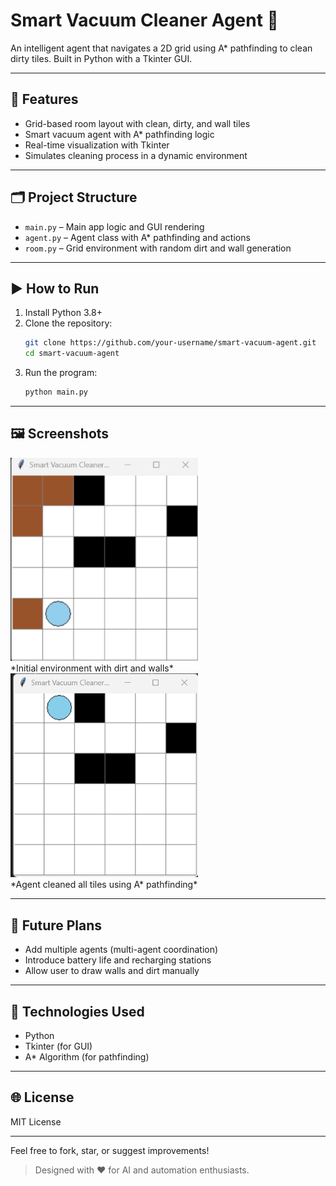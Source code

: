 # Smart Vacuum Cleaner Agent 🚀

An intelligent agent that navigates a 2D grid using A* pathfinding to clean dirty tiles. Built in Python with a Tkinter GUI.

---

## 🧠 Features
- Grid-based room layout with clean, dirty, and wall tiles
- Smart vacuum agent with A* pathfinding logic
- Real-time visualization with Tkinter
- Simulates cleaning process in a dynamic environment

---

## 🗂️ Project Structure
- `main.py` – Main app logic and GUI rendering
- `agent.py` – Agent class with A* pathfinding and actions
- `room.py` – Grid environment with random dirt and wall generation

---

## ▶️ How to Run
1. Install Python 3.8+
2. Clone the repository:
   ```bash
   git clone https://github.com/your-username/smart-vacuum-agent.git
   cd smart-vacuum-agent
   ```
3. Run the program:
   ```bash
   python main.py
   ```

---

## 🖼️ Screenshots

<img src="Screenshot1.png" alt="Initial Grid Layout" width="300"/>
<br>*Initial environment with dirt and walls*

<img src="Screenshot2.png" alt="Agent Cleaning in Action" width="300"/>
<br>*Agent cleaned all tiles using A* pathfinding*

---

## 🚀 Future Plans
- Add multiple agents (multi-agent coordination)
- Introduce battery life and recharging stations
- Allow user to draw walls and dirt manually

---

## 📌 Technologies Used
- Python
- Tkinter (for GUI)
- A* Algorithm (for pathfinding)

---

## 🌐 License
MIT License

---

Feel free to fork, star, or suggest improvements!

> Designed with ❤️ for AI and automation enthusiasts.
